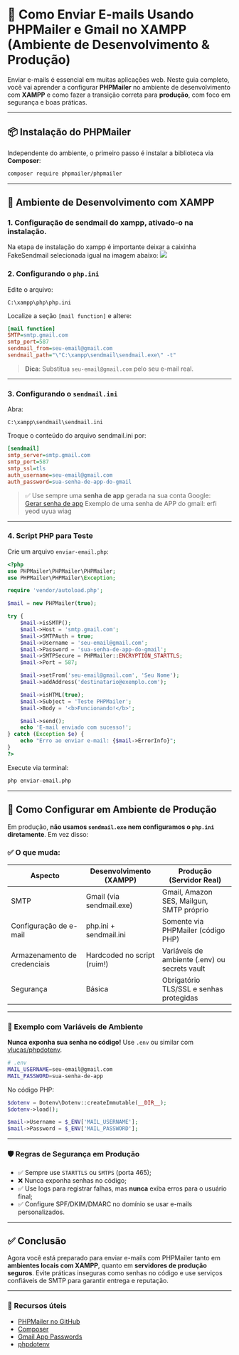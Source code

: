 
# 📧 Como Enviar E-mails Usando PHPMailer e Gmail no XAMPP (Ambiente de Desenvolvimento & Produção)

Enviar e-mails é essencial em muitas aplicações web. Neste guia completo, você vai aprender a configurar **PHPMailer** no ambiente de desenvolvimento com **XAMPP** e como fazer a transição correta para **produção**, com foco em segurança e boas práticas.

---

## 📦 Instalação do PHPMailer

Independente do ambiente, o primeiro passo é instalar a biblioteca via **Composer**:

```bash
composer require phpmailer/phpmailer
```

---

## 🧪 Ambiente de Desenvolvimento com XAMPP

### 1. Configuração de sendmail do xampp, ativado-o na instalação.
Na etapa de instalação do xampp é importante deixar a caixinha FakeSendmail selecionada igual na imagem abaixo:
![](https://i.postimg.cc/mgg4CzMc/Capturar.jpg)

### 2. Configurando o `php.ini`

Edite o arquivo:

```
C:\xampp\php\php.ini
```

Localize a seção `[mail function]` e altere:

```ini
[mail function]
SMTP=smtp.gmail.com
smtp_port=587
sendmail_from=seu-email@gmail.com
sendmail_path="\"C:\xampp\sendmail\sendmail.exe\" -t"
```

> **Dica**: Substitua `seu-email@gmail.com` pelo seu e-mail real.

---

### 3. Configurando o `sendmail.ini`

Abra:

```
C:\xampp\sendmail\sendmail.ini
```

Troque o conteúdo do arquivo sendmail.ini por:

```ini
[sendmail]
smtp_server=smtp.gmail.com
smtp_port=587
smtp_ssl=tls
auth_username=seu-email@gmail.com
auth_password=sua-senha-de-app-do-gmail
```

> ✅ Use sempre uma **senha de app** gerada na sua conta Google:  
> [Gerar senha de app](https://myaccount.google.com/apppasswords)
> Exemplo de uma senha de APP do gmail: erfi yeod uyua wiag

---

### 4. Script PHP para Teste

Crie um arquivo `enviar-email.php`:

```php
<?php
use PHPMailer\PHPMailer\PHPMailer;
use PHPMailer\PHPMailer\Exception;

require 'vendor/autoload.php';

$mail = new PHPMailer(true);

try {
    $mail->isSMTP();
    $mail->Host = 'smtp.gmail.com';
    $mail->SMTPAuth = true;
    $mail->Username = 'seu-email@gmail.com';
    $mail->Password = 'sua-senha-de-app-do-gmail';
    $mail->SMTPSecure = PHPMailer::ENCRYPTION_STARTTLS;
    $mail->Port = 587;

    $mail->setFrom('seu-email@gmail.com', 'Seu Nome');
    $mail->addAddress('destinatario@exemplo.com');

    $mail->isHTML(true);
    $mail->Subject = 'Teste PHPMailer';
    $mail->Body = '<b>Funcionando!</b>';

    $mail->send();
    echo 'E-mail enviado com sucesso!';
} catch (Exception $e) {
    echo "Erro ao enviar e-mail: {$mail->ErrorInfo}";
}
?>
```

Execute via terminal:

```bash
php enviar-email.php
```

---

## 🚀 Como Configurar em Ambiente de Produção

Em produção, **não usamos `sendmail.exe` nem configuramos o `php.ini` diretamente**. Em vez disso:

### ✅ O que muda:

| Aspecto                          | Desenvolvimento (XAMPP)          | Produção (Servidor Real)                     |
|----------------------------------|----------------------------------|----------------------------------------------|
| SMTP                             | Gmail (via sendmail.exe)         | Gmail, Amazon SES, Mailgun, SMTP próprio     |
| Configuração de e-mail           | php.ini + sendmail.ini           | Somente via PHPMailer (código PHP)           |
| Armazenamento de credenciais     | Hardcoded no script (ruim!)      | Variáveis de ambiente (.env) ou secrets vault|
| Segurança                        | Básica                           | Obrigatório TLS/SSL e senhas protegidas      |

---

### 📁 Exemplo com Variáveis de Ambiente

**Nunca exponha sua senha no código!** Use `.env` ou similar com [vlucas/phpdotenv](https://github.com/vlucas/phpdotenv).

```bash
# .env
MAIL_USERNAME=seu-email@gmail.com
MAIL_PASSWORD=sua-senha-de-app
```

No código PHP:

```php
$dotenv = Dotenv\Dotenv::createImmutable(__DIR__);
$dotenv->load();

$mail->Username = $_ENV['MAIL_USERNAME'];
$mail->Password = $_ENV['MAIL_PASSWORD'];
```

---

### 🛡️ Regras de Segurança em Produção

- ✅ Sempre use `STARTTLS` ou `SMTPS` (porta 465);
- ❌ Nunca exponha senhas no código;
- ✅ Use logs para registrar falhas, mas **nunca** exiba erros para o usuário final;
- ✅ Configure SPF/DKIM/DMARC no domínio se usar e-mails personalizados.

---

## ✅ Conclusão

Agora você está preparado para enviar e-mails com PHPMailer tanto em **ambientes locais com XAMPP**, quanto em **servidores de produção seguros**. Evite práticas inseguras como senhas no código e use serviços confiáveis de SMTP para garantir entrega e reputação.

---

### 🔗 Recursos úteis

- [PHPMailer no GitHub](https://github.com/PHPMailer/PHPMailer)
- [Composer](https://getcomposer.org/)
- [Gmail App Passwords](https://myaccount.google.com/apppasswords)
- [phpdotenv](https://github.com/vlucas/phpdotenv)